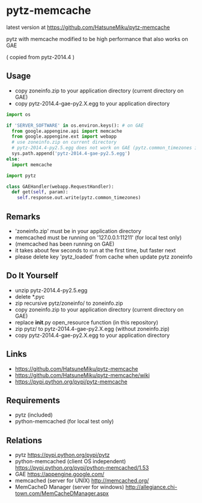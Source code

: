 pytz-memcache
=============

latest version at https://github.com/HatsuneMiku/pytz-memcache

pytz with memcache modified to be high performance that also works on GAE

( copied from pytz-2014.4 )


Usage
-----

 - copy zoneinfo.zip to your application directory (current directory on GAE)
 - copy pytz-2014.4-gae-py2.X.egg to your application directory


```python
import os

if 'SERVER_SOFTWARE' in os.environ.keys(): # on GAE
  from google.appengine.api import memcache
  from google.appengine.ext import webapp
  # use zoneinfo.zip on current directory
  # pytz-2014.4-py2.5.egg does not work on GAE (pytz.common_timezones is [])
  sys.path.append('pytz-2014.4-gae-py2.5.egg')
else:
  import memcache

import pytz

class GAEHandler(webapp.RequestHandler):
  def get(self, param):
    self.response.out.write(pytz.common_timezones)
```


Remarks
-------

 - 'zoneinfo.zip' must be in your application directory
 - memcached must be running on '127.0.0.1:11211' (for local test only)
 -   (memcached has been running on GAE)
 - it takes about few seconds to run at the first time, but faster next
 - please delete key 'pytz_loaded' from cache when update pytz zoneinfo


Do It Yourself
--------------

 - unzip pytz-2014.4-py2.5.egg
 - delete *.pyc
 - zip recursive pytz/zoneinfo/ to zoneinfo.zip
 - copy zoneinfo.zip to your application directory (current directory on GAE)
 - replace __init__.py open_resource function (in this repository)
 - zip pytz/ to pytz-2014.4-gae-py2.X.egg (without zoneinfo.zip)
 - copy pytz-2014.4-gae-py2.X.egg to your application directory


Links
-----

 - https://github.com/HatsuneMiku/pytz-memcache
 - https://github.com/HatsuneMiku/pytz-memcache/wiki
 - https://pypi.python.org/pypi/pytz-memcache


Requirements
------------

 - pytz (included)
 - python-memcached (for local test only)


Relations
---------

 - pytz https://pypi.python.org/pypi/pytz
 - python-memcached (client OS independent) https://pypi.python.org/pypi/python-memcached/1.53
 - GAE https://appengine.google.com/
 - memcached (server for UNIX) http://memcached.org/
 - MemCacheD Manager (server for windows) http://allegiance.chi-town.com/MemCacheDManager.aspx

